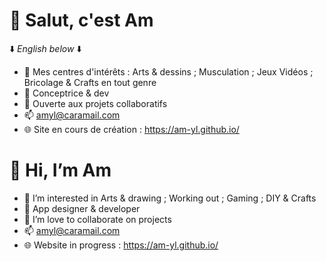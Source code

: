 # 👋 Salut, c'est Am
⬇️ *English below* ⬇️
- 👀 Mes centres d'intérêts : Arts & dessins ; Musculation ; Jeux Vidéos ; Bricolage & Crafts en tout genre
- 🌱 Conceptrice & dev
- 💞️ Ouverte aux projets collaboratifs 
- 📫 amyl@caramail.com
- 🌐 Site en cours de création : https://am-yl.github.io/


# 👋 Hi, I’m Am
- 👀 I’m interested in Arts & drawing ; Working out ; Gaming ; DIY & Crafts
- 🌱 App designer & developer 
- 💞️ I’m love to collaborate on projects
- 📫 amyl@caramail.com
- 🌐 Website in progress : https://am-yl.github.io/

<!---
am-yl/am-yl is a ✨ special ✨ repository because its `README.md` (this file) appears on your GitHub profile.
You can click the Preview link to take a look at your changes.
--->
